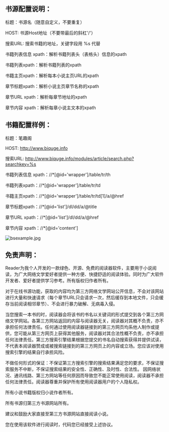## 书源配置说明：

标题：书源名（随意自定义，不要重复）

HOST: 书源Host地址（不要带最后的斜杠&#39;/&#39;）

搜索URL: 搜索书籍的地址，关键字段用 %s 代替

书籍列表信息 xpath：解析书籍列表头（表格头）信息的xpath

书籍列表xpath：解析书籍列表的xpath

书籍主页xpath：解析每本小说主页URL的xpath

章节标题xpath：解析小说主页章节名称的xpath

章节URL xpath：解析每章节地址的xpath

章节内容 xpath：解析每章小说主文本的xpath

## 书籍配置样例：

标题：笔趣阁

HOST: http://www.biquge.info

搜索URL: http://www.biquge.info/modules/article/search.php?searchkey=%s

书籍列表信息 xpath：//\*[@id=&#39;wrapper&#39;]/table/tr/th

书籍列表xpath：//\*[@id=&#39;wrapper&#39;]/table/tr/td

书籍主页xpath：//\*[@id=&#39;wrapper&#39;]/table/tr/td[1]/a/@href

章节标题xpath：//\*[@id=&#39;list&#39;]/dl/dd/a/@title

章节URL xpath：//\*[@id=&#39;list&#39;]/dl/dd/a/@href

章节内容 xpath：//\*[@id=&#39;content&#39;]

![bsexample.jpg](https://github.com/binbyu/Reader/blob/master/bsexample.jpg)

## 免责声明：

Reader为我个人开发的一款绿色、开源、免费的阅读器软件，主要用于小说阅读，为广大网络文学爱好者提供一种方便、快捷舒适的阅读体验。同时为广大软件开发者、爱好者提供学习参考。所有版权归作者所有。

对于在线书源功能，获取的内容均为第三方网络文学网站公开信息，不会对该网站进行大量和快速请求（每个章节URL只会请求一次，然后缓存到本地文件，只会缓存当前阅读相邻章节）、不会进行暴力破解、无病毒入侵。

当您搜索一本书的时，阅读器会将该书的书名以关键词的形式提交到各个第三方网络文学网站。各第三方网站返回的内容与阅读器无关，阅读器对其概不负责，亦不承担任何法律责任。任何通过使用阅读器链接到的第三方网页均系他人制作或提供，您可能从第三方网页上获得其他服务，阅读器对其合法性概不负责，亦不承担任何法律责任。第三方搜索引擎结果根据您提交的书名自动搜索获得并提供试读，不代表本阅读器赞成或被搜索链接到的第三方网页上的内容或立场。您应该对使用搜索引擎的结果自行承担风险。

不做任何形式的保证：不保证第三方搜索引擎的搜索结果满足您的要求，不保证搜索服务不中断，不保证搜索结果的安全性、正确性、及时性、合法性。 因网络状况、通讯线路、第三方网站等任何原因而导致您不能正常使用阅读，阅读器不承担任何法律责任。阅读器尊重并保护所有使用阅读器用户的个人隐私权。

所有小说书籍版权归小说作者所有。

所有书源归第三方书源网站所有。

建议和鼓励大家直接至第三方书源网站直接阅读小说。

您在使用该软件进行阅读时，代码您已经接受上述协议。

